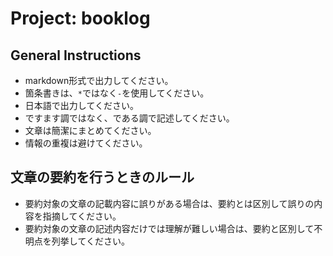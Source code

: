 # Project: booklog

## General Instructions

- markdown形式で出力してください。
- 箇条書きは、`*`ではなく`-`を使用してください。
- 日本語で出力してください。
- ですます調ではなく、である調で記述してください。
- 文章は簡潔にまとめてください。
- 情報の重複は避けてください。

## 文章の要約を行うときのルール

- 要約対象の文章の記載内容に誤りがある場合は、要約とは区別して誤りの内容を指摘してください。
- 要約対象の文章の記述内容だけでは理解が難しい場合は、要約と区別して不明点を列挙してください。
